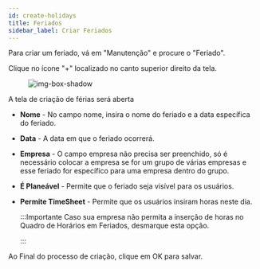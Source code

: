 ```yaml
---
id: create-holidays  
title: Feriados
sidebar_label: Criar Feriados
---
```


Para criar um feriado, vá em "Manutenção" e procure o "Feriado".

Clique no ícone "+" localizado no canto superior direito da tela.
  
  <figure>

![img-box-shadow](/img/Holiday.1.png)
<figcaption></figcaption>
</figure>
  
  
A tela de criação de férias será aberta

- **Nome** - No campo nome, insira o nome do feriado e a data específica do feriado.
- **Data** - A data em que o feriado ocorrerá.
- **Empresa** - O campo empresa não precisa ser preenchido, só é necessário colocar a empresa se for um grupo de várias empresas e esse feriado for específico para uma empresa dentro do grupo.
- **É Planeável** - Permite que o feriado seja visível para os usuários.
- **Permite TimeSheet** - Permite que os usuários insiram horas neste dia.



  :::Importante
    Caso sua empresa não permita a inserção de horas no Quadro de Horários em Feriados, desmarque esta opção.
    
  :::
  
Ao Final do processo de criação, clique em OK para salvar.
